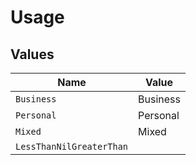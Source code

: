 # Usage


## Values

| Name                     | Value                    |
| ------------------------ | ------------------------ |
| `Business`               | Business                 |
| `Personal`               | Personal                 |
| `Mixed`                  | Mixed                    |
| `LessThanNilGreaterThan` | <nil>                    |